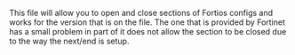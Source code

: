 This file will allow you to open and close sections of Fortios configs and works for the version that is on the file.  The one that is provided by Fortinet has a small problem in part of it does not allow the section to be closed due to the way the next/end is setup.

